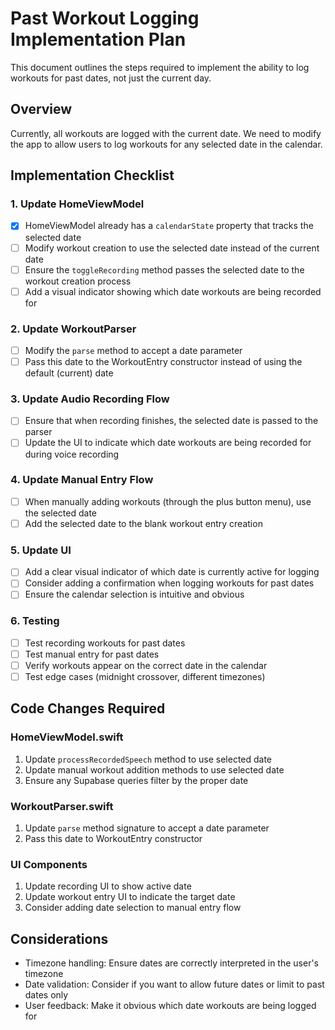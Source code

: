 # Past Workout Logging Implementation Plan

This document outlines the steps required to implement the ability to log workouts for past dates, not just the current day.

## Overview

Currently, all workouts are logged with the current date. We need to modify the app to allow users to log workouts for any selected date in the calendar.

## Implementation Checklist

### 1. Update HomeViewModel

- [x] HomeViewModel already has a `calendarState` property that tracks the selected date
- [ ] Modify workout creation to use the selected date instead of the current date
- [ ] Ensure the `toggleRecording` method passes the selected date to the workout creation process
- [ ] Add a visual indicator showing which date workouts are being recorded for

### 2. Update WorkoutParser

- [ ] Modify the `parse` method to accept a date parameter
- [ ] Pass this date to the WorkoutEntry constructor instead of using the default (current) date

### 3. Update Audio Recording Flow

- [ ] Ensure that when recording finishes, the selected date is passed to the parser
- [ ] Update the UI to indicate which date workouts are being recorded for during voice recording

### 4. Update Manual Entry Flow

- [ ] When manually adding workouts (through the plus button menu), use the selected date
- [ ] Add the selected date to the blank workout entry creation

### 5. Update UI

- [ ] Add a clear visual indicator of which date is currently active for logging
- [ ] Consider adding a confirmation when logging workouts for past dates
- [ ] Ensure the calendar selection is intuitive and obvious

### 6. Testing

- [ ] Test recording workouts for past dates
- [ ] Test manual entry for past dates
- [ ] Verify workouts appear on the correct date in the calendar
- [ ] Test edge cases (midnight crossover, different timezones)

## Code Changes Required

### HomeViewModel.swift

1. Update `processRecordedSpeech` method to use selected date
2. Update manual workout addition methods to use selected date
3. Ensure any Supabase queries filter by the proper date

### WorkoutParser.swift

1. Update `parse` method signature to accept a date parameter
2. Pass this date to WorkoutEntry constructor

### UI Components

1. Update recording UI to show active date
2. Update workout entry UI to indicate the target date
3. Consider adding date selection to manual entry flow

## Considerations

- Timezone handling: Ensure dates are correctly interpreted in the user's timezone
- Date validation: Consider if you want to allow future dates or limit to past dates only
- User feedback: Make it obvious which date workouts are being logged for 
